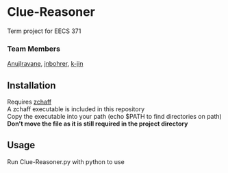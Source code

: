 # Clue-Reasoner

Term project for EECS 371  
### Team Members
[AnujIravane](https://github.com/AnujIravane), [jnbohrer](https://github.com/jnbohrer), [k-jin](https://github.com/k-jin)

## Installation

Requires [zchaff](https://www.princeton.edu/~chaff/zchaff.html)  
A zchaff executable is included in this repository  
Copy the executable into your path (echo $PATH to find directories on path)  
**Don't move the file as it is still required in the project directory**

## Usage

Run Clue-Reasoner.py with python to use
